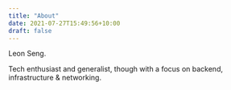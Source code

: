 ```yaml
---
title: "About"
date: 2021-07-27T15:49:56+10:00
draft: false
---
```


Leon Seng.

Tech enthusiast and generalist, though with a focus on backend, infrastructure & networking.
